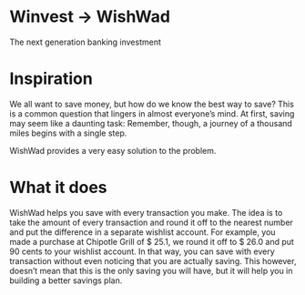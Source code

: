 # Winvest -> WishWad
The next generation banking investment

# Inspiration
We all want to save money, but how do we know the best way to save? This is a common question that lingers in almost everyone’s mind. At first, saving may seem like a daunting task: Remember, though, a journey of a thousand miles begins with a single step.

WishWad provides a very easy solution to the problem.

# What it does
WishWad helps you save with every transaction you make. The idea is to take the amount of every transaction and round it off to the nearest number and put the difference in a separate wishlist account. For example, you made a purchase at Chipotle Grill of $ 25.1, we round it off to $ 26.0 and put 90 cents to your wishlist account. In that way, you can save with every transaction without even noticing that you are actually saving. This however, doesn’t mean that this is the only saving you will have, but it will help you in building a better savings plan.
